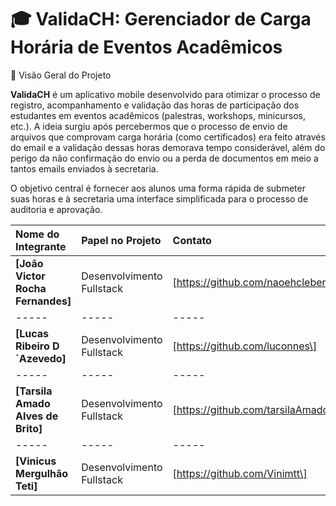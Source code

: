 # 🎓 ValidaCH: Gerenciador de Carga Horária de Eventos Acadêmicos

🌟 Visão Geral do Projeto

__ValidaCH__ é um aplicativo mobile desenvolvido para otimizar o processo de registro, acompanhamento e validação das horas de participação dos estudantes em eventos acadêmicos (palestras, workshops, minicursos, etc.).
A ideia surgiu após percebermos que o processo de envio de arquivos que comprovam carga horária (como certificados) era feito através do email e a validação dessas horas demorava tempo considerável, 
além do perigo da não confirmação do envio ou a perda de documentos em meio a tantos emails enviados à secretaria.

O objetivo central é fornecer aos alunos uma forma rápida de submeter suas horas e à secretaria uma interface simplificada para o processo de auditoria e aprovação.

| Nome do Integrante | Papel no Projeto | Contato| 
| :--- | :--- | :--- | 
| **\[João Victor Rocha Fernandes\]** | Desenvolvimento Fullstack | \[https://github.com/naoehcleber\] |
| ----- | ----- | ----- |
| **\[Lucas Ribeiro D´Azevedo\]** | Desenvolvimento Fullstack | \[https://github.com/luconnes\] |
| ----- | ----- | ----- |
| **\[Tarsila Amado Alves de Brito\]** | Desenvolvimento Fullstack | \[https://github.com/tarsilaAmado\] |
| ----- | ----- | ----- |
| **\[Vinicus Mergulhão Teti\]** | Desenvolvimento Fullstack | \[https://github.com/Vinimtt\] |
